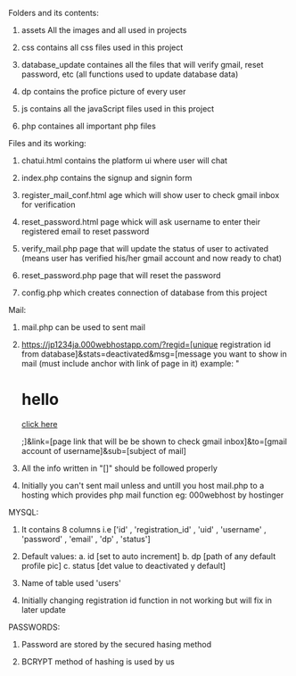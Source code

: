 Folders and its contents:

1. assets
    All the images and all used in projects

2. css
    contains all css files used in this project

3. database_update
    containes all the files that will verify gmail, reset password, etc (all functions used to update database data)

4. dp
    contains the profice picture of every user

5. js
    contains all the javaScript files used in this project

6. php
    containes all important php files




Files and its working:

1. chatui.html
    contains the platform ui where user will chat

2. index.php
    contains the signup and signin form

3. register_mail_conf.html
    age which will show user to check gmail inbox for verification

4. reset_password.html
    page whick will ask username to enter their registered email to reset password

5. verify_mail.php
    page that will update the status of user to activated (means user has verified his/her gmail account and now ready to chat)

6. reset_password.php
    page that will reset the password

7. config.php
    which creates connection of database from this project




Mail:

1. mail.php can be used to sent mail

2. https://jp1234ja.000webhostapp.com/?regid=[unique registration id from database]&stats=deactivated&msg=[message you want to show in mail (must include anchor with link of page in it) example: "<html><head></head><body><p><h1>hello </h1><a href='[page where you want to redirect after clicking on anchor in mail]?regid=[Registration id of user]'>click here</a></p></body></html>;]&link=[page link that will be be shown to check gmail inbox]&to=[gmail account of username]&sub=[subject of mail]

3. All the info written in "[]" should be followed properly

4. Initially you can't sent mail unless and untill you host mail.php to a hosting which provides php mail function eg: 000webhost by hostinger




MYSQL:

1. It contains 8 columns i.e  ['id' , 'registration_id' , 'uid' , 'username' , 'password' , 'email' , 'dp' , 'status']

2. Default values:
        a. id [set to auto increment]
        b. dp [path of any default profile pic]
        c. status [det value to deactivated y default]

3. Name of table used 'users'

4. Initially changing registration id function in not working but will fix in later update



PASSWORDS: 

1. Password are stored by the secured hasing method

2. BCRYPT method of hashing is used by us